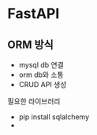 # FastAPI

## ORM 방식
- mysql db 연결
- orm db와 소통
- CRUD API 생성

필요한 라이브러리
- pip install sqlalchemy
- 